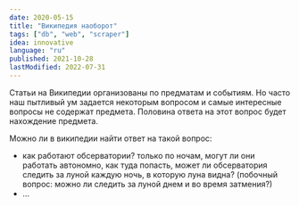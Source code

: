 ```yaml
---
date: 2020-05-15
title: "Википедия наоборот"
tags: ["db", "web", "scraper"]
idea: innovative
language: "ru"
published: 2021-10-28
lastModified: 2022-07-31
---
```


Статьи на Википедии организованы по предматам и событиям. Но часто наш пытливый ум задается некоторым вопросом и самые интересные вопросы не содержат предмета. Половина ответа на этот вопрос будет нахождение предмета.

Mожно ли в википедии найти ответ на такой вопрос:

- как работают обсерватории? только по ночам, могут ли они работать автономно, как туда попасть, может ли обсерватория следить за луной каждую ночь, в которую луна видна? (побочный вопрос: можно ли следить за луной днем и во время затмения?)
- ...